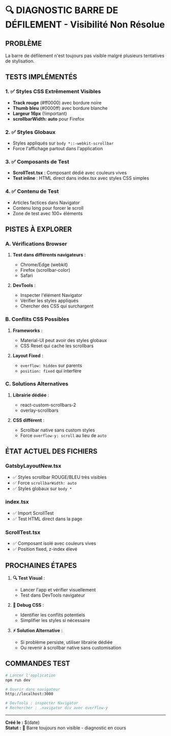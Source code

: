 # 🔍 DIAGNOSTIC BARRE DE DÉFILEMENT - Visibilité Non Résolue

## PROBLÈME
La barre de défilement n'est toujours pas visible malgré plusieurs tentatives de stylisation.

## TESTS IMPLÉMENTÉS

### 1. ✅ Styles CSS Extrêmement Visibles
- **Track rouge** (#ff0000) avec bordure noire
- **Thumb bleu** (#0000ff) avec bordure blanche  
- **Largeur 16px** (!important)
- **scrollbarWidth: auto** pour Firefox

### 2. ✅ Styles Globaux
- Styles appliqués sur `body *::-webkit-scrollbar`
- Force l'affichage partout dans l'application

### 3. ✅ Composants de Test
- **ScrollTest.tsx** : Composant dédié avec couleurs vives
- **Test inline** : HTML direct dans index.tsx avec styles CSS simples

### 4. ✅ Contenu de Test 
- Articles factices dans Navigator
- Contenu long pour forcer le scroll
- Zone de test avec 100+ éléments

## PISTES À EXPLORER

### A. Vérifications Browser
1. **Test dans différents navigateurs** :
   - Chrome/Edge (webkit)
   - Firefox (scrollbar-color)
   - Safari

2. **DevTools** :
   - Inspecter l'élément Navigator
   - Vérifier les styles appliqués
   - Chercher des CSS qui surchargent

### B. Conflits CSS Possibles
1. **Frameworks** :
   - Material-UI peut avoir des styles globaux
   - CSS Reset qui cache les scrollbars

2. **Layout Fixed** :
   - `overflow: hidden` sur parents
   - `position: fixed` qui interfère

### C. Solutions Alternatives
1. **Librairie dédiée** :
   - react-custom-scrollbars-2
   - overlay-scrollbars

2. **CSS différent** :
   - Scrollbar native sans custom styles
   - Force `overflow-y: scroll` au lieu de `auto`

## ÉTAT ACTUEL DES FICHIERS

### GatsbyLayoutNew.tsx
- ✅ Styles scrollbar ROUGE/BLEU très visibles
- ✅ Force `scrollbarWidth: auto`
- ✅ Styles globaux sur `body *`

### index.tsx 
- ✅ Import ScrollTest
- ✅ Test HTML direct dans la page

### ScrollTest.tsx
- ✅ Composant isolé avec couleurs vives
- ✅ Position fixed, z-index élevé

## PROCHAINES ÉTAPES

1. **🔍 Test Visual** : 
   - Lancer l'app et vérifier visuellement
   - Test dans DevTools navigateur

2. **🧹 Debug CSS** :
   - Identifier les conflits potentiels
   - Simplifier les styles si nécessaire

3. **⚡ Solution Alternative** :
   - Si problème persiste, utiliser librairie dédiée
   - Ou revenir à scrollbar native sans customisation

## COMMANDES TEST

```bash
# Lancer l'application
npm run dev

# Ouvrir dans navigateur
http://localhost:3000

# DevTools : inspecter Navigator 
# Rechercher : .navigator div avec overflow-y
```

---
**Créé le :** $(date)  
**Statut :** 🔴 Barre toujours non visible - diagnostic en cours
